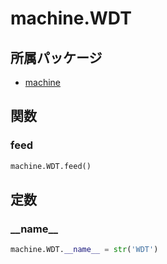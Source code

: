 # machine.WDT

## 所属パッケージ
- [machine](../../module/machine)

## 関数

### feed
```python
machine.WDT.feed()
```

## 定数

### \_\_name\_\_
```python
machine.WDT.__name__ = str('WDT')
```
